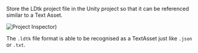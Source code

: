 Store the LDtk project file in the Unity project so that it can be referenced similar to a Text Asset.

![Project Inspector](~/images/unity/inspector/Project.png))

The `.ldtk` file format is able to be recognised as a TextAsset just like `.json` or `.txt`. 